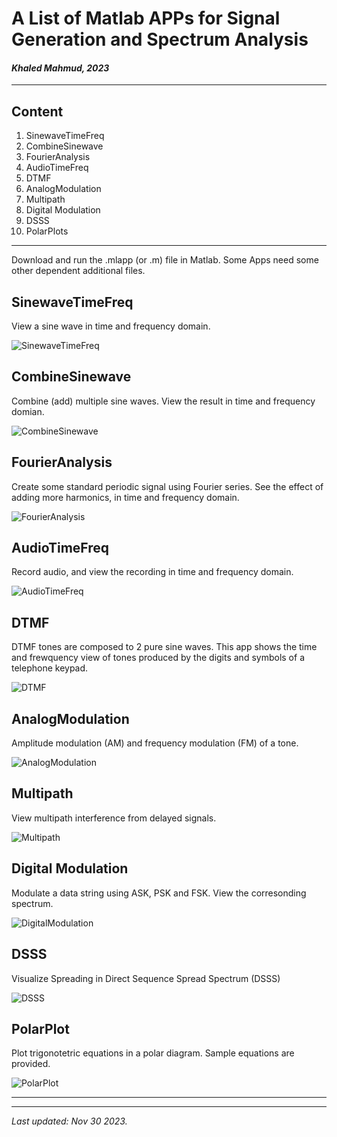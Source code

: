 # A List of Matlab APPs for Signal Generation and Spectrum Analysis
#### *Khaled Mahmud, 2023*

---
## Content

1. SinewaveTimeFreq
1. CombineSinewave
1. FourierAnalysis
1. AudioTimeFreq
1. DTMF 
1. AnalogModulation
1. Multipath
1. Digital Modulation 
1. DSSS
1. PolarPlots

---

Download and run the .mlapp (or .m) file in Matlab. Some Apps need some other dependent additional files.

## SinewaveTimeFreq
View a sine wave in time and frequency domain.

![SinewaveTimeFreq](/img/SinewaveTimeFreq.png)

## CombineSinewave

Combine (add) multiple sine waves. View the result in time and frequency domian.

![CombineSinewave](/img/CombineSinewave.png)

## FourierAnalysis
Create some standard periodic signal using Fourier series. See the effect of adding more harmonics, in time and frequency domain.

![FourierAnalysis](/img/FourierAnalysis.png)

## AudioTimeFreq
Record audio, and view the recording in time and frequency domain.

![AudioTimeFreq](/img/AudioTimeFreq.png)

## DTMF 

DTMF tones are composed to 2 pure sine waves. This app shows the time and frewquency view of tones produced by the digits and symbols of a telephone keypad. 

![DTMF](/img/DTMF.png)


## AnalogModulation
Amplitude modulation (AM) and frequency modulation (FM) of a tone.

![AnalogModulation](/img/AnalogModulation.png)


## Multipath 

View multipath interference from delayed signals.

![Multipath](/img/Multipath.png)


## Digital Modulation

Modulate a data string using ASK, PSK and FSK. View the corresonding spectrum.

![DigitalModulation](/img/DigitalModulation.png)

## DSSS

Visualize Spreading in Direct Sequence Spread Spectrum (DSSS)

![DSSS](/img/dsss.png)



## PolarPlot
Plot trigonotetric equations in a polar diagram. Sample equations are provided.

![PolarPlot](/img/PolarPlot.png)



---
---
*Last updated: Nov 30 2023.*